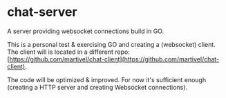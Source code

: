 # chat-server
A server providing websocket connections build in GO.

This is a personal test & exercising GO and creating a (websocket) client. The client will is located in a different repo: [https://github.com/martivel/chat-client](https://github.com/martivel/chat-client).

The code will be optimized & improved. For now it's sufficient enough (creating a HTTP server and creating Websocket connections).